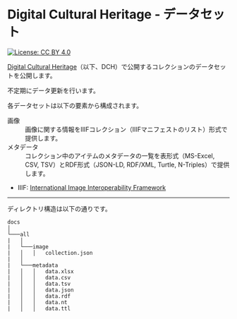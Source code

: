 # Digital Cultural Heritage - データセット

[![License: CC BY 4.0](https://img.shields.io/badge/License-CC%20BY%204.0-blue.svg)](https://creativecommons.org/licenses/by/4.0/)  

[Digital Cultural Heritage](https://dch.iii.u-tokyo.ac.jp)（以下、DCH）で公開するコレクションのデータセットを公開します。

不定期にデータ更新を行います。

各データセットは以下の要素から構成されます。

<dl>
<dt>画像</dt>
<dd>
画像に関する情報をIIIFコレクション（IIIFマニフェストのリスト）形式で提供します。
</dd>
<dt>メタデータ</dt>
<dd>
コレクション中のアイテムのメタデータの一覧を表形式（MS-Excel, CSV, TSV）とRDF形式（JSON-LD, RDF/XML, Turtle, N-Triples）で提供します。
</dd>
</dl>

* IIIF: [International Image Interoperability Framework](https://iiif.io/)

***

ディレクトリ構造は以下の通りです。

```
docs
│
└───all
|   │
|   └───image
|   │   │   collection.json
|   │
|   └───metadata
|   │   │   data.xlsx
|   │   │   data.csv   
|   │   │   data.tsv  
|   │   │   data.json
|   │   │   data.rdf
|   │   │   data.nt
|   │   │   data.ttl
```
